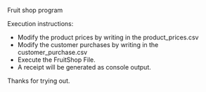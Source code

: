 Fruit shop program

Execution instructions:

- Modify the product prices by writing in the product_prices.csv
- Modify the customer purchases by writing in the customer_purchase.csv
- Execute the FruitShop File.
- A receipt will be generated as console output.

Thanks for trying out.